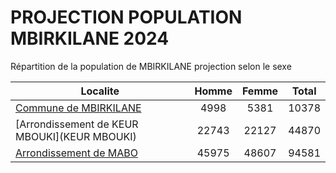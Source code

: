 # PROJECTION POPULATION MBIRKILANE 2024
	
Répartition de la population de MBIRKILANE projection selon le sexe
	
| Localite  | Homme | Femme | Total |
| --------- |:-----:|:-----:|:-----:|
| [Commune de MBIRKILANE](MBIRKILANE) | 4998 | 5381 | 10378 |
| [Arrondissement de KEUR MBOUKI](KEUR MBOUKI) | 22743 | 22127 | 44870 |
| [Arrondissement de MABO](MABO) | 45975 | 48607 | 94581 |
